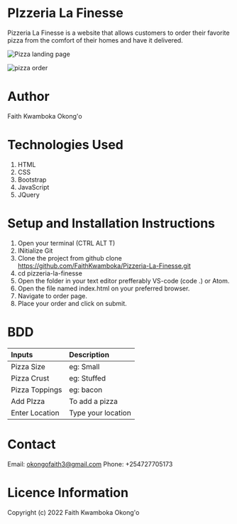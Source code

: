 # PIzzeria La Finesse
Pizzeria La Finesse is a website that allows customers to order their favorite pizza from the comfort of their homes and have it delivered.

![Pizza landing page](https://user-images.githubusercontent.com/100117264/159165914-dec0e2e9-d13e-457b-aeda-c990733afa70.png)

![pizza order](https://user-images.githubusercontent.com/100117264/159165928-c3668c4f-50f0-4870-b604-85860980d562.png)

# Author
Faith Kwamboka Okong'o

# Technologies Used
1. HTML
2. CSS
3. Bootstrap
4. JavaScript
5. JQuery

# Setup and Installation Instructions

1. Open your terminal (CTRL ALT T)
2. INitialize Git
3. Clone the project from github clone https://github.com/FaithKwamboka/Pizzeria-La-Finesse.git
4. cd pizzeria-la-finesse
5. Open the folder in your text editor prefferably VS-code (code .) or Atom.
6. Open the file named index.html on your preferred browser.
7. Navigate to order page.
8. Place your order and click on submit.

# BDD

|Inputs |Description|
|:-------|:-------|
|Pizza Size| eg: Small|
|Pizza Crust| eg: Stuffed|
|Pizza Toppings| eg: bacon|
|Add PIzza| To add a pizza|
|Enter Location| Type your location|

# Contact

Email: okongofaith3@gmail.com
Phone: +254727705173

# Licence Information

Copyright (c) 2022 Faith Kwamboka Okong'o
